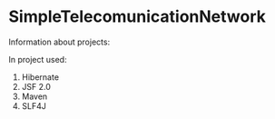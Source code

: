 SimpleTelecomunicationNetwork
=============================

Information about projects:

In project used:

1. Hibernate
2. JSF 2.0
3. Maven
4. SLF4J
